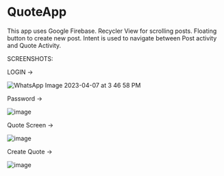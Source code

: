 # QuoteApp
This app uses Google Firebase.
Recycler View for scrolling posts.
Floating button to create new post.
Intent is used to navigate between Post activity and Quote Activity.

SCREENSHOTS:

LOGIN
->

![WhatsApp Image 2023-04-07 at 3 46 58 PM](https://user-images.githubusercontent.com/92294717/230594111-1b22eb56-947f-4e15-bf25-0b3c44b4930e.jpeg)

Password
->

![image](https://user-images.githubusercontent.com/92294717/230594336-92139adb-e24b-4e48-acb9-9d8634785257.png)

Quote Screen
->

![image](https://user-images.githubusercontent.com/92294717/230595070-882c2ddc-e89c-4fe9-baec-1ce03d03fb2c.png)

Create Quote
->

![image](https://user-images.githubusercontent.com/92294717/230595141-daf108f0-6f06-416d-a766-6f616d602097.png)



